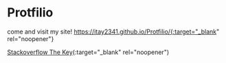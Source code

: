 # Protfilio
come and visit my site! https://itay2341.github.io/Protfilio/{:target="_blank" rel="noopener"}


[Stackoverflow The Key](https://stackoverflow.blog/2021/03/31/the-key-copy-paste/)(:target="_blank" rel="noopener")

